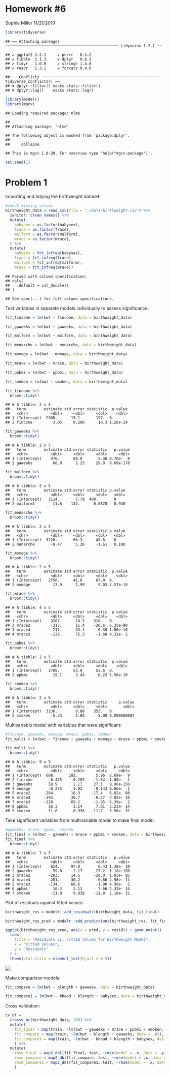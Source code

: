 Homework \#6
================
Sophia Miller
11/21/2019

``` r
library(tidyverse)
```

    ## ── Attaching packages ────────────────────────────────────────────────── tidyverse 1.2.1 ──

    ## ✔ ggplot2 3.2.1     ✔ purrr   0.3.2
    ## ✔ tibble  2.1.3     ✔ dplyr   0.8.3
    ## ✔ tidyr   1.0.0     ✔ stringr 1.4.0
    ## ✔ readr   1.3.1     ✔ forcats 0.4.0

    ## ── Conflicts ───────────────────────────────────────────────────── tidyverse_conflicts() ──
    ## ✖ dplyr::filter() masks stats::filter()
    ## ✖ dplyr::lag()    masks stats::lag()

``` r
library(modelr)
library(mgcv)
```

    ## Loading required package: nlme

    ## 
    ## Attaching package: 'nlme'

    ## The following object is masked from 'package:dplyr':
    ## 
    ##     collapse

    ## This is mgcv 1.8-28. For overview type 'help("mgcv-package")'.

``` r
set.seed(1)
```

# Problem 1

Importing and tidying the birthweight dataset:

``` r
#check missing values
birthweight_data = read_csv(file = "./data/birthweight.csv") %>% 
  janitor::clean_names() %>% 
  mutate(
    babysex = as.factor(babysex),
    frace = as.factor(frace),
    malform = as.factor(malform),
    mrace = as.factor(mrace),
  ) %>% 
  mutate(
    babysex = fct_infreq(babysex),
    frace = fct_infreq(frace),
    malform = fct_infreq(malform),
    mrace = fct_infreq(mrace))
```

    ## Parsed with column specification:
    ## cols(
    ##   .default = col_double()
    ## )

    ## See spec(...) for full column specifications.

Test variables in separate models individually to assess significance:

``` r
fit_fincome = lm(bwt ~ fincome, data = birthweight_data) 

fit_gaweeks = lm(bwt ~ gaweeks, data = birthweight_data)

fit_malform = lm(bwt ~ malform, data = birthweight_data)

fit_menarche = lm(bwt ~ menarche, data = birthweight_data)

fit_momage = lm(bwt ~ momage, data = birthweight_data)

fit_mrace = lm(bwt ~ mrace, data = birthweight_data)

fit_ppbmi = lm(bwt ~ ppbmi, data = birthweight_data)

fit_smoken = lm(bwt ~ smoken, data = birthweight_data) 

fit_fincome %>%
  broom::tidy()
```

    ## # A tibble: 2 x 5
    ##   term        estimate std.error statistic  p.value
    ##   <chr>          <dbl>     <dbl>     <dbl>    <dbl>
    ## 1 (Intercept)  2980.      15.1       197.  0.      
    ## 2 fincome         3.05     0.296      10.3 1.26e-24

``` r
fit_gaweeks %>%
  broom::tidy()
```

    ## # A tibble: 2 x 5
    ##   term        estimate std.error statistic   p.value
    ##   <chr>          <dbl>     <dbl>     <dbl>     <dbl>
    ## 1 (Intercept)    476.      88.8       5.36 8.76e-  8
    ## 2 gaweeks         66.9      2.25     29.8  9.69e-178

``` r
fit_malform %>%
  broom::tidy()
```

    ## # A tibble: 2 x 5
    ##   term        estimate std.error statistic p.value
    ##   <chr>          <dbl>     <dbl>     <dbl>   <dbl>
    ## 1 (Intercept)   3114.       7.79  400.       0    
    ## 2 malform1        11.6    132.      0.0878   0.930

``` r
fit_menarche %>%
  broom::tidy()
```

    ## # A tibble: 2 x 5
    ##   term        estimate std.error statistic p.value
    ##   <chr>          <dbl>     <dbl>     <dbl>   <dbl>
    ## 1 (Intercept)  3220.       66.3      48.6    0    
    ## 2 menarche       -8.47      5.26     -1.61   0.108

``` r
fit_momage %>%
  broom::tidy()
```

    ## # A tibble: 2 x 5
    ##   term        estimate std.error statistic  p.value
    ##   <chr>          <dbl>     <dbl>     <dbl>    <dbl>
    ## 1 (Intercept)   2750.      41.0      67.0  0.      
    ## 2 momage          17.9      1.99      9.03 2.57e-19

``` r
fit_mrace %>%
  broom::tidy()
```

    ## # A tibble: 4 x 5
    ##   term        estimate std.error statistic  p.value
    ##   <chr>          <dbl>     <dbl>     <dbl>    <dbl>
    ## 1 (Intercept)    3267.      10.5    310.   0.      
    ## 2 mrace2         -317.      15.4    -20.6  6.25e-90
    ## 3 mrace4         -211.      33.1     -6.39 1.86e-10
    ## 4 mrace3         -126.      75.3     -1.68 9.32e- 2

``` r
fit_ppbmi %>%
  broom::tidy()
```

    ## # A tibble: 2 x 5
    ##   term        estimate std.error statistic  p.value
    ##   <chr>          <dbl>     <dbl>     <dbl>    <dbl>
    ## 1 (Intercept)   2788.      53.0      52.6  0.      
    ## 2 ppbmi           15.1      2.43      6.22 5.56e-10

``` r
fit_smoken %>%
  broom::tidy()
```

    ## # A tibble: 2 x 5
    ##   term        estimate std.error statistic     p.value
    ##   <chr>          <dbl>     <dbl>     <dbl>       <dbl>
    ## 1 (Intercept)  3136.        8.88    353.   0          
    ## 2 smoken         -5.23      1.05     -5.00 0.000000607

Multivariable model with variables that were significant:

``` r
#fincome, gaweeks, momage, mrace, ppbmi, smoken
fit_multi = lm(bwt ~ fincome + gaweeks + momage + mrace + ppbmi + smoken, data = birthweight_data) 

fit_multi %>% 
  broom::tidy()
```

    ## # A tibble: 9 x 5
    ##   term        estimate std.error statistic   p.value
    ##   <chr>          <dbl>     <dbl>     <dbl>     <dbl>
    ## 1 (Intercept)  608.      102.        5.96  2.69e-  9
    ## 2 fincome        0.475     0.289     1.64  1.00e-  1
    ## 3 gaweeks       58.9       2.17     27.1   9.96e-150
    ## 4 momage        -0.275     1.92     -0.143 8.86e-  1
    ## 5 mrace2      -284.       16.3     -17.4   6.82e- 66
    ## 6 mrace4      -193.       30.7      -6.27  3.85e- 10
    ## 7 mrace3      -128.       69.2      -1.85  6.39e-  2
    ## 8 ppbmi         16.3       2.14      7.61  3.23e- 14
    ## 9 smoken       -11.0       0.938   -11.7   3.50e- 31

Take significant variables from multivariable model to make final model:

``` r
#gaweeks, mrace, ppbmi, smoken
fit_final = lm(bwt ~ gaweeks + mrace + ppbmi + smoken, data = birthweight_data)
fit_final %>% 
  broom::tidy()
```

    ## # A tibble: 7 x 5
    ##   term        estimate std.error statistic   p.value
    ##   <chr>          <dbl>     <dbl>     <dbl>     <dbl>
    ## 1 (Intercept)    624.     97.0        6.43 1.38e- 10
    ## 2 gaweeks         59.0     2.17      27.2  1.18e-150
    ## 3 mrace2        -293.     14.6      -20.0  1.83e- 85
    ## 4 mrace4        -201.     30.2       -6.66 2.98e- 11
    ## 5 mrace3        -134.     68.6       -1.96 4.99e-  2
    ## 6 ppbmi           16.3     2.13       7.66 2.32e- 14
    ## 7 smoken         -11.0     0.938    -11.8  2.10e- 31

Plot of residuals against fitted values:

``` r
birthweight_res = modelr::add_residuals(birthweight_data, fit_final) 

birthweight_res_pred = modelr::add_predictions(birthweight_res, fit_final)

ggplot(birthweight_res_pred, aes(x = pred, y = resid)) + geom_point() +
  labs(
    title = "Residuals vs. Fitted Values for Birthweight Model",
    x = "Fitted Values",
    y = "Residuals"
  ) +
  theme(plot.title = element_text(hjust = 0.5))
```

![](p8105_hw6_sm4594_files/figure-gfm/residuals_plot-1.png)<!-- -->

Make comparison models:

``` r
fit_compare = lm(bwt ~ blength + gaweeks, data = birthweight_data)

fit_compare1 = lm(bwt ~ bhead + blength + babysex, data = birthweight_data)
```

Cross validation:

``` r
cv_df = 
  crossv_mc(birthweight_data, 100) %>% 
  mutate(
    fit_final = map(train, ~lm(bwt ~ gaweeks + mrace + ppbmi + smoken, data = .x)),
    fit_compare = map(train, ~lm(bwt ~ blength + gaweeks, data = .x)),
    fit_compare1 = map(train, ~lm(bwt ~ bhead + blength + babysex, data = .x))
    ) %>% 
  mutate(
    rmse_final = map2_dbl(fit_final, test, ~rmse(model = .x, data = .y)),
    rmse_compare = map2_dbl(fit_compare, test, ~rmse(model = .x, data = .y)),
    rmse_compare1 = map2_dbl(fit_compare1, test, ~rmse(model = .x, data = .y))
    )
```
